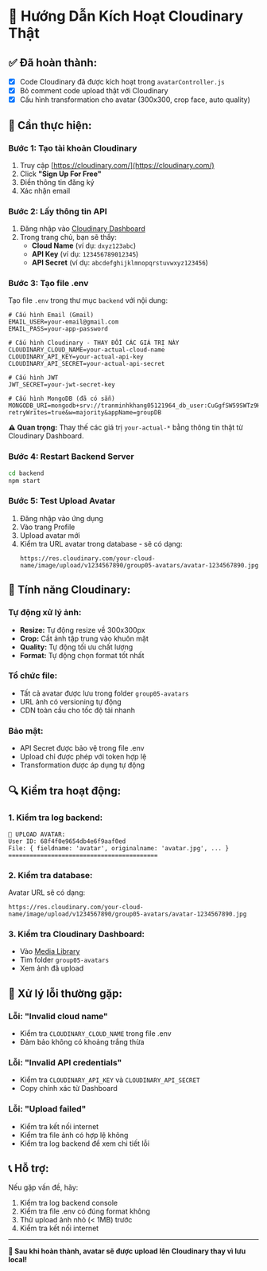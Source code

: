 # 🚀 Hướng Dẫn Kích Hoạt Cloudinary Thật

## ✅ Đã hoàn thành:
- [x] Code Cloudinary đã được kích hoạt trong `avatarController.js`
- [x] Bỏ comment code upload thật với Cloudinary
- [x] Cấu hình transformation cho avatar (300x300, crop face, auto quality)

## 🔧 Cần thực hiện:

### **Bước 1: Tạo tài khoản Cloudinary**

1. Truy cập [https://cloudinary.com/](https://cloudinary.com/)
2. Click **"Sign Up For Free"**
3. Điền thông tin đăng ký
4. Xác nhận email

### **Bước 2: Lấy thông tin API**

1. Đăng nhập vào [Cloudinary Dashboard](https://cloudinary.com/console)
2. Trong trang chủ, bạn sẽ thấy:
   - **Cloud Name** (ví dụ: `dxyz123abc`)
   - **API Key** (ví dụ: `123456789012345`)
   - **API Secret** (ví dụ: `abcdefghijklmnopqrstuvwxyz123456`)

### **Bước 3: Tạo file .env**

Tạo file `.env` trong thư mục `backend` với nội dung:

```env
# Cấu hình Email (Gmail)
EMAIL_USER=your-email@gmail.com
EMAIL_PASS=your-app-password

# Cấu hình Cloudinary - THAY ĐỔI CÁC GIÁ TRỊ NÀY
CLOUDINARY_CLOUD_NAME=your-actual-cloud-name
CLOUDINARY_API_KEY=your-actual-api-key
CLOUDINARY_API_SECRET=your-actual-api-secret

# Cấu hình JWT
JWT_SECRET=your-jwt-secret-key

# Cấu hình MongoDB (đã có sẵn)
MONGODB_URI=mongodb+srv://tranminhkhang05121964_db_user:CuGgfSW59SWTz9Hz@cluster0.lwvtbtn.mongodb.net/groupDB?retryWrites=true&w=majority&appName=groupDB
```

**⚠️ Quan trọng:** Thay thế các giá trị `your-actual-*` bằng thông tin thật từ Cloudinary Dashboard.

### **Bước 4: Restart Backend Server**

```bash
cd backend
npm start
```

### **Bước 5: Test Upload Avatar**

1. Đăng nhập vào ứng dụng
2. Vào trang Profile
3. Upload avatar mới
4. Kiểm tra URL avatar trong database - sẽ có dạng:
   ```
   https://res.cloudinary.com/your-cloud-name/image/upload/v1234567890/group05-avatars/avatar-1234567890.jpg
   ```

## 🎯 Tính năng Cloudinary:

### **Tự động xử lý ảnh:**
- **Resize:** Tự động resize về 300x300px
- **Crop:** Cắt ảnh tập trung vào khuôn mặt
- **Quality:** Tự động tối ưu chất lượng
- **Format:** Tự động chọn format tốt nhất

### **Tổ chức file:**
- Tất cả avatar được lưu trong folder `group05-avatars`
- URL ảnh có versioning tự động
- CDN toàn cầu cho tốc độ tải nhanh

### **Bảo mật:**
- API Secret được bảo vệ trong file .env
- Upload chỉ được phép với token hợp lệ
- Transformation được áp dụng tự động

## 🔍 Kiểm tra hoạt động:

### **1. Kiểm tra log backend:**
```
📸 UPLOAD AVATAR:
User ID: 68f4f0e9654db4e6f9aaf0ed
File: { fieldname: 'avatar', originalname: 'avatar.jpg', ... }
==========================================
```

### **2. Kiểm tra database:**
Avatar URL sẽ có dạng:
```
https://res.cloudinary.com/your-cloud-name/image/upload/v1234567890/group05-avatars/avatar-1234567890.jpg
```

### **3. Kiểm tra Cloudinary Dashboard:**
- Vào [Media Library](https://cloudinary.com/console/media_library)
- Tìm folder `group05-avatars`
- Xem ảnh đã upload

## 🚨 Xử lý lỗi thường gặp:

### **Lỗi: "Invalid cloud name"**
- Kiểm tra `CLOUDINARY_CLOUD_NAME` trong file .env
- Đảm bảo không có khoảng trắng thừa

### **Lỗi: "Invalid API credentials"**
- Kiểm tra `CLOUDINARY_API_KEY` và `CLOUDINARY_API_SECRET`
- Copy chính xác từ Dashboard

### **Lỗi: "Upload failed"**
- Kiểm tra kết nối internet
- Kiểm tra file ảnh có hợp lệ không
- Kiểm tra log backend để xem chi tiết lỗi

## 📞 Hỗ trợ:

Nếu gặp vấn đề, hãy:
1. Kiểm tra log backend console
2. Kiểm tra file .env có đúng format không
3. Thử upload ảnh nhỏ (< 1MB) trước
4. Kiểm tra kết nối internet

---

**🎉 Sau khi hoàn thành, avatar sẽ được upload lên Cloudinary thay vì lưu local!**

